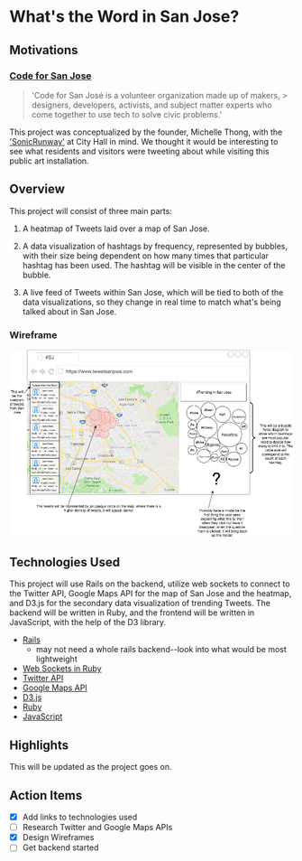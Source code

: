 # What's the Word in San Jose?

## Motivations
### [__Code for San Jose__](http://www.codeforsanjose.com/)

> 'Code for San José is a volunteer organization made up of makers,    > designers, developers, activists, and subject matter experts who come 
> together to use tech to solve civic problems.'

This project was conceptualized by the founder, Michelle Thong, with the ['SonicRunway'](https://www.mercurynews.com/2017/11/04/sonic-runway-brightens-san-jose-city-hall-plaza/) at City Hall in mind. We thought it would be interesting to see what residents and visitors were tweeting about while visiting this public art installation. 

## Overview 

This project will consist of three main parts: 

1. A heatmap of Tweets laid over a map of San Jose.

2. A data visualization of hashtags by frequency, represented by bubbles, with their size being dependent on how many times that particular hashtag has been used. The hashtag will be visible in the center of the bubble.

3. A live feed of Tweets within San Jose, which will be tied to both of the data visualizations, so they change in real time to match what's being talked about in San Jose.

### Wireframe 

![Wireframe for Twitter San Jose](https://github.com/gardenFiend138/Tweetin-around-Town/blob/master/wireframes/twitter_sj.png)

## Technologies Used 

This project will use Rails on the backend, utilize web sockets to connect to the Twitter API, Google Maps API for the map of San Jose and the heatmap, and D3.js for the secondary data visualization of trending Tweets. The backend will be written in Ruby, and the frontend will be written in JavaScript, with the help of the D3 library. 

* [Rails](http://guides.rubyonrails.org/)
  * may not need a whole rails backend--look into what would be most lightweight
* [Web Sockets in Ruby](https://ruby-doc.org/stdlib-1.9.3/libdoc/socket/rdoc/Socket.html)
* [Twitter API](https://developer.twitter.com/en/docs)
* [Google Maps API](https://developers.google.com/maps/)
* [D3.js](https://github.com/d3/d3/wiki)
* [Ruby](http://ruby-doc.org/)
* [JavaScript](https://developer.mozilla.org/en-US/docs/Web/JavaScript)

## Highlights 
This will be updated as the project goes on.

## Action Items 
- [x] Add links to technologies used 
- [ ] Research Twitter and Google Maps APIs
- [x] Design Wireframes
- [ ] Get backend started